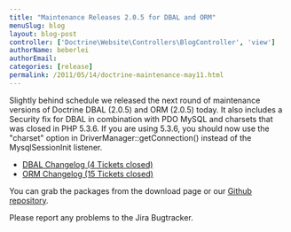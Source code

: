 ```yaml
---
title: "Maintenance Releases 2.0.5 for DBAL and ORM"
menuSlug: blog
layout: blog-post
controller: ['Doctrine\Website\Controllers\BlogController', 'view']
authorName: beberlei
authorEmail:
categories: [release]
permalink: /2011/05/14/doctrine-maintenance-may11.html
---
```

Slightly behind schedule we released the next round of maintenance
versions of Doctrine DBAL (2.0.5) and ORM (2.0.5) today. It also
includes a Security fix for DBAL in combination with PDO MySQL and
charsets that was closed in PHP 5.3.6. If you are using 5.3.6, you
should now use the "charset" option in DriverManager::getConnection()
instead of the MysqlSessionInit listener.

-   [DBAL Changelog (4 Tickets
    closed)](http://www.doctrine-project.org/jira/browse/DBAL/fixforversion/10132)
-   [ORM Changelog (15 Tickets
    closed)](http://www.doctrine-project.org/jira/browse/DDC/fixforversion/10133)

You can grab the packages from the download page or our [Github
repository](http://github.com/doctrine).

Please report any problems to the Jira Bugtracker.
